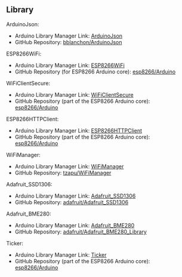 ## Library

ArduinoJson:
- Arduino Library Manager Link: [ArduinoJson](https://github.com/bblanchon/ArduinoJson)
- GitHub Repository: [bblanchon/ArduinoJson](https://github.com/bblanchon/ArduinoJson)

ESP8266WiFi:
- Arduino Library Manager Link: [ESP8266WiFi](https://github.com/esp8266/Arduino)
- GitHub Repository (for ESP8266 Arduino core): [esp8266/Arduino](https://github.com/esp8266/Arduino)

WiFiClientSecure:
- Arduino Library Manager Link: [WiFiClientSecure](https://github.com/esp8266/Arduino)
- GitHub Repository (part of the ESP8266 Arduino core): [esp8266/Arduino](https://github.com/esp8266/Arduino)

ESP8266HTTPClient:
- Arduino Library Manager Link: [ESP8266HTTPClient](https://github.com/esp8266/Arduino)
- GitHub Repository (part of the ESP8266 Arduino core): [esp8266/Arduino](https://github.com/esp8266/Arduino)

WiFiManager:
- Arduino Library Manager Link: [WiFiManager](https://github.com/tzapu/WiFiManager)
- GitHub Repository: [tzapu/WiFiManager](https://github.com/tzapu/WiFiManager)

Adafruit_SSD1306:
- Arduino Library Manager Link: [Adafruit_SSD1306](https://github.com/adafruit/Adafruit_SSD1306)
- GitHub Repository: [adafruit/Adafruit_SSD1306](https://github.com/adafruit/Adafruit_SSD1306)

Adafruit_BME280:
- Arduino Library Manager Link: [Adafruit_BME280](https://github.com/adafruit/Adafruit_BME280_Library)
- GitHub Repository: [adafruit/Adafruit_BME280_Library](https://github.com/adafruit/Adafruit_BME280_Library)

Ticker:
- Arduino Library Manager Link: [Ticker](https://github.com/esp8266/Arduino)
- GitHub Repository (part of the ESP8266 Arduino core): [esp8266/Arduino](https://github.com/esp8266/Arduino)